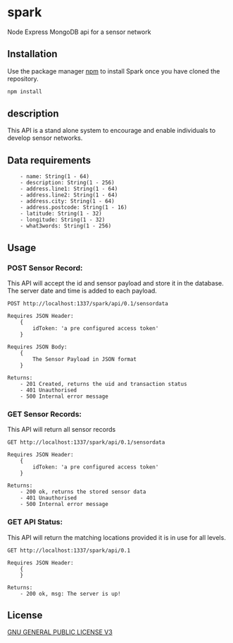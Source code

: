 # spark
Node Express MongoDB api for a sensor network

## Installation

Use the package manager [npm](https://github.com/mattcole75/spark) to install Spark once you have cloned the repository.

```bash
npm install
```
## description
This API is a stand alone system to encourage and enable individuals to develop sensor networks.

## Data requirements
```
    - name: String(1 - 64)
    - description: String(1 - 256)
    - address.line1: String(1 - 64)
    - address.line2: String(1 - 64)
    - address.city: String(1 - 64)
    - address.postcode: String(1 - 16)
    - latitude: String(1 - 32)
    - longitude: String(1 - 32)
    - what3words: String(1 - 256)
```
## Usage

### POST Sensor Record:
This API will accept the id and sensor payload and store it in the database. The server date and time is added to each payload.
```
POST http://localhost:1337/spark/api/0.1/sensordata

Requires JSON Header:
    {
        idToken: 'a pre configured access token'
    }

Requires JSON Body:
    {
        The Sensor Payload in JSON format
    }

Returns:
    - 201 Created, returns the uid and transaction status
    - 401 Unauthorised
    - 500 Internal error message
```

### GET Sensor Records:
This API will return all sensor records
```
GET http://localhost:1337/spark/api/0.1/sensordata

Requires JSON Header:
    {
        idToken: 'a pre configured access token'
    }

Returns:
    - 200 ok, returns the stored sensor data
    - 401 Unauthorised
    - 500 Internal error message
```

### GET API Status:
This API will return the matching locations provided it is in use for all levels.
```
GET http://localhost:1337/spark/api/0.1

Requires JSON Header:
    {
    }

Returns:
    - 200 ok, msg: The server is up!
```

## License
[GNU GENERAL PUBLIC LICENSE V3](https://www.gnu.org/licenses/gpl-3.0.en.html)
